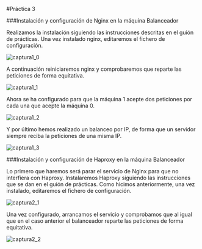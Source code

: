 #Práctica 3

###Instalación y configuración de Nginx en la máquina Balanceador

Realizamos la instalación siguiendo las instrucciones descritas en el guión de prácticas. Una vez instalado nginx, 
editaremos el fichero de configuración.

![captura1_0](http://i.imgur.com/lA5hGZD.png)

A continuación reiniciaremos nginx y comprobaremos que reparte las peticiones de forma equitativa.

![captura1_1](http://i.imgur.com/DlnWkpT.png)

Ahora se ha configurado para que la máquina 1 acepte dos peticiones por cada una que acepte la máquina 0.

![captura1_2](http://i.imgur.com/xGdl1jF.png)

Y por último hemos realizado un balanceo por IP, de forma que un servidor siempre reciba la peticiones de
una misma IP.

![captura1_3](http://i.imgur.com/BVweKIU.png)

###Instalación y configuración de Haproxy en la máquina Balanceador

Lo primero que haremos será parar el servicio de Nginx para que no interfiera con Haproxy.
Instalaremos Haproxy siguiendo las instrucciones que se dan en el guión de prácticas. 
Como hicimos anteriormente, una vez instalado, editaremos el fichero de configuración.

![captura2_1](http://i.imgur.com/AZyxthD.png)

Una vez configurado, arrancamos el servicio y comprobamos que al igual que en el caso anterior el balanceador
reparte las peticiones de forma equitativa.

![captura2_2](http://i.imgur.com/DlnWkpT.png)
